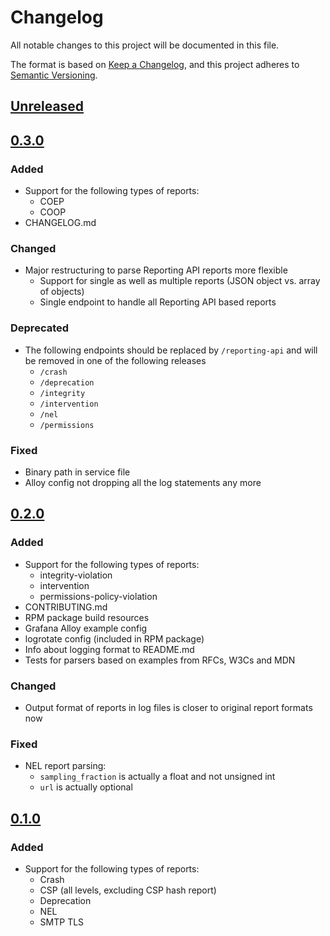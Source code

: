 # Changelog

All notable changes to this project will be documented in this file.

The format is based on [Keep a Changelog](https://keepachangelog.com/en/1.1.0/),
and this project adheres to [Semantic Versioning](https://semver.org/spec/v2.0.0.html).

## [Unreleased](https://github.com/nerou42/network-journal/compare/v0.3.0...HEAD)


## [0.3.0](https://github.com/nerou42/network-journal/compare/v0.2.0...v0.3.0)

### Added

- Support for the following types of reports:
    - COEP
    - COOP
- CHANGELOG.md

### Changed

- Major restructuring to parse Reporting API reports more flexible
    - Support for single as well as multiple reports (JSON object vs. array of objects)
    - Single endpoint to handle all Reporting API based reports

### Deprecated

- The following endpoints should be replaced by `/reporting-api` and will be removed in one of the following releases
    - `/crash`
    - `/deprecation`
    - `/integrity`
    - `/intervention`
    - `/nel`
    - `/permissions`

### Fixed

- Binary path in service file
- Alloy config not dropping all the log statements any more


## [0.2.0](https://github.com/nerou42/network-journal/compare/v0.1.0...v0.2.0)

### Added

- Support for the following types of reports:
    - integrity-violation
    - intervention 
    - permissions-policy-violation
- CONTRIBUTING.md
- RPM package build resources
- Grafana Alloy example config
- logrotate config (included in RPM package)
- Info about logging format to README.md
- Tests for parsers based on examples from RFCs, W3Cs and MDN

### Changed

- Output format of reports in log files is closer to original report formats now

### Fixed

- NEL report parsing:
    - `sampling_fraction` is actually a float and not unsigned int
    - `url` is actually optional


## [0.1.0](https://github.com/nerou42/network-journal/releases/tag/v0.1.0)

### Added

- Support for the following types of reports:
    - Crash
    - CSP (all levels, excluding CSP hash report)
    - Deprecation
    - NEL
    - SMTP TLS

